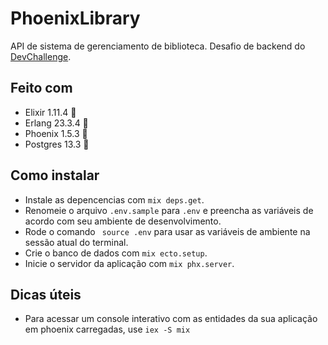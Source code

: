 # PhoenixLibrary

API de sistema de gerenciamento de biblioteca. Desafio de backend do [DevChallenge](https://www.devchallenge.com.br/challenges/5f0b43f5a5fec43156149043/details).

## Feito com

  - Elixir 1.11.4 🧪
  - Erlang 23.3.4 👴
  - Phoenix 1.5.3 🐓
  - Postgres 13.3 🐘

## Como instalar

  - Instale as depencencias com `mix deps.get`.
  - Renomeie o arquivo `.env.sample` para `.env` e preencha as variáveis de acordo com seu ambiente de desenvolvimento.
  - Rode o comando ` source .env` para usar as variáveis de ambiente na sessão atual do terminal.
  - Crie o banco de dados com `mix ecto.setup`.
  - Inicie o servidor da aplicação com `mix phx.server`.

## Dicas úteis

  - Para acessar um console interativo com as entidades da sua aplicação em phoenix carregadas, use `iex -S mix`
